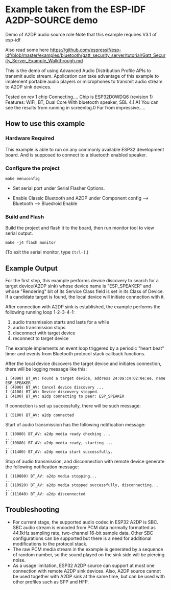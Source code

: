 Example taken from the ESP-IDF A2DP-SOURCE demo
========================

Demo of A2DP audio source role
Note that this example requires V3.1 of esp-idf

Also read some here
https://github.com/espressif/esp-idf/blob/master/examples/bluetooth/gatt_security_server/tutorial/Gatt_Security_Server_Example_Walkthrough.md


This is the demo of using Advanced Audio Distribution Profile APIs to transmit audio stream. Application can take advantage of this example to implement portable audio players or microphones to transmit audio stream to A2DP sink devices.

Tested on rev 1 chip
Connecting....
Chip is ESP32D0WDQ6 (revision 1)
Features: WiFi, BT, Dual Core
With bluetooth speaker, SBL 4.1 A1
You can see the results from running in screenlog.0
Far from impressive.....

## How to use this example

### Hardware Required

This example is able to run on any commonly available ESP32 development board. 
And is supposed to connect to a bluetooth enabled speaker.

### Configure the project

```
make menuconfig
```

* Set serial port under Serial Flasher Options.

* Enable Classic Bluetooth and A2DP under Component config --> Bluetooth --> Bluedroid Enable

### Build and Flash

Build the project and flash it to the board, then run monitor tool to view serial output.

```
make -j4 flash monitor
```

(To exit the serial monitor, type ``Ctrl-]``.)

## Example Output

For the first step, this example performs device discovery to search for a target device(A2DP sink) whose device name is "ESP_SPEAKER" and whose "Rendering" bit of its Service Class field is set in its Class of Device. If a candidate target is found, the local device will initiate connection with it.

After connection with A2DP sink is established, the example performs the following running loop 1-2-3-4-1:
1. audio transmission starts and lasts for a while
2. audio transmission stops
3. disconnect with target device
4. reconnect to target device

The example implements an event loop triggered by a periodic "heart beat" timer and events from Bluetooth protocol stack callback functions.

After the local device discovers the target device and initiates connection, there will be logging message like this:

```
I (4090) BT_AV: Found a target device, address 24:0a:c4:02:0e:ee, name ESP_SPEAKER
I (4090) BT_AV: Cancel device discovery ...
I (4100) BT_AV: Device discovery stopped.
I (4100) BT_AV: a2dp connecting to peer: ESP_SPEAKER
```

If connection is set up successfully, there will be such message:

```
I (5100) BT_AV: a2dp connected
```

Start of audio transmission has the following notification message:

```
I (10880) BT_AV: a2dp media ready checking ...
...
I (10880) BT_AV: a2dp media ready, starting ...
...
I (11400) BT_AV: a2dp media start successfully.
```

Stop of audio transmission, and disconnection with remote device generate the following notification message:

```
I (110880) BT_AV: a2dp media stopping...
...
I (110920) BT_AV: a2dp media stopped successfully, disconnecting...
...
I (111040) BT_AV: a2dp disconnected
```

## Troubleshooting
* For current stage, the supported audio codec in ESP32 A2DP is SBC. SBC audio stream is encoded from PCM data normally formatted as 44.1kHz sampling rate, two-channel 16-bit sample data. Other SBC configurations can be supported but there is a need for additional modifications to the protocol stack.
* The raw PCM media stream in the example is generated by a sequence of random number, so the sound played on the sink side will be piercing noise.
* As a usage limitation, ESP32 A2DP source can support at most one connection with remote A2DP sink devices. Also, A2DP source cannot be used together with A2DP sink at the same time, but can be used with other profiles such as SPP and HFP.

